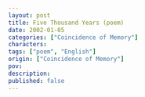 ```yaml
---
layout: post
title: Five Thousand Years (poem)
date: 2002-01-05
categories: ["Coincidence of Memory"]
characters: 
tags: ["poem", "English"]
origin: ["Coincidence of Memory"]
pov: 
description: 
published: false
---
```

